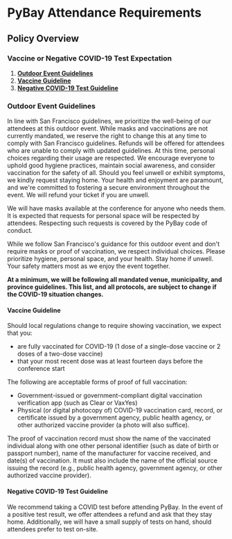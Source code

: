 # PyBay Attendance Requirements

## Policy Overview

### Vaccine or Negative COVID-19 Test Expectation

1. [**Outdoor Event Guidelines**](#outdoor-event-guidelines)
1. [**Vaccine Guideline**](#vaccine-guideline)
1. [**Negative COVID-19 Test Guideline**](#negative-covid-19-test-guideline)

### Outdoor Event Guidelines

In line with San Francisco guidelines, we prioritize the well-being of our attendees at this outdoor event. While masks and vaccinations are not currently mandated, we reserve the right to change this at any time to comply with San Francisco guidelines. Refunds will be offered for attendees who are unable to comply with updated guidelines. At this time, personal choices regarding their usage are respected. We encourage everyone to uphold good hygiene practices, maintain social awareness, and consider vaccination for the safety of all. Should you feel unwell or exhibit symptoms, we kindly request staying home. Your health and enjoyment are paramount, and we're committed to fostering a secure environment throughout the event. We will refund your ticket if you are unwell.

We will have masks available at the conference for anyone who needs them. It is expected that requests for personal space will be respected by attendees. Respecting such requests is covered by the PyBay code of conduct. 

While we follow San Francisco's guidance for this outdoor event and don't require masks or proof of vaccination, we respect individual choices. Please prioritize hygiene, personal space, and your health. Stay home if unwell. Your safety matters most as we enjoy the event together.

**At a minimum, we will be following all mandated venue, municipality, and province guidelines. This list, and all protocols, are subject to change if the COVID-19 situation changes.**

#### Vaccine Guideline

Should local regulations change to require showing vaccination, we expect that you:

* are fully vaccinated for COVID-19 (1 dose of a single-dose vaccine or 2 doses of a two-dose vaccine)
* that your most recent dose was at least fourteen days before the conference start

The following are acceptable forms of proof of full vaccination:

* Government-issued or government-compliant digital vaccination verification app (such as Clear or VaxYes)
* Physical (or digital photocopy of) COVID-19 vaccination card, record, or certificate issued by a government agency, public health agency, or other authorized vaccine provider (a photo will also suffice).

The proof of vaccination record must show the name of the vaccinated individual along with one other personal identifier (such as date of birth or passport number), name of the manufacturer for vaccine received, and date(s) of vaccination. It must also include the name of the official source issuing the record (e.g., public health agency, government agency, or other authorized vaccine provider).

#### Negative COVID-19 Test Guideline

We recommend taking a COVID test before attending PyBay. In the event of a positive test result, we offer attendees a refund and ask that they stay home. Additionally, we will have a small supply of tests on hand, should attendees prefer to test on-site.
